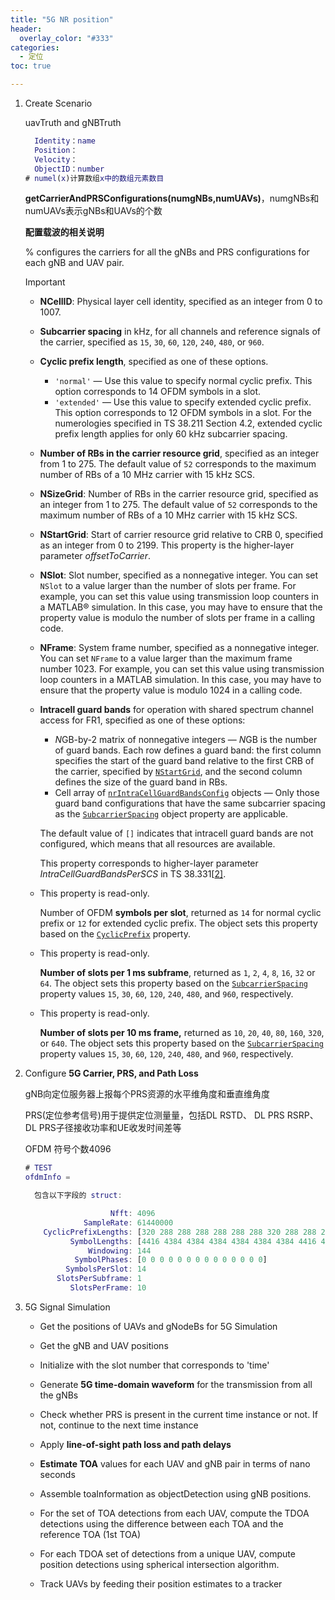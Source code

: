 ```yaml
---
title: "5G NR position"
header:
  overlay_color: "#333"
categories: 
  - 定位
toc: true

---
```


1. Create Scenario

   uavTruth and gNBTruth

    ```matlab
      Identity：name
      Position：
      Velocity：
      ObjectID：number
    # numel(x)计算数组x中的数组元素数目  
    ```

   **getCarrierAndPRSConfigurations(numgNBs,numUAVs)**，numgNBs和numUAVs表示gNBs和UAVs的个数

   **配置载波的相关说明**

   % configures the carriers for all the gNBs and PRS configurations for each gNB and UAV pair.

   > [!IMPORTANT]
   >
   > - **NCellID**: Physical layer cell identity, specified as an integer from 0 to 1007.
   >
   > - **Subcarrier spacing** in kHz, for all channels and reference signals of the carrier, specified as `15`, `30`, `60`, `120`, `240`, `480`, or `960`.
   >
   > - **Cyclic prefix length**, specified as one of these options.
   >
   >   - `'normal'` — Use this value to specify normal cyclic prefix. This option corresponds to 14 OFDM symbols in a slot.
   >   - `'extended'` — Use this value to specify extended cyclic prefix. This option corresponds to 12 OFDM symbols in a slot. For the numerologies specified in TS 38.211 Section 4.2, extended cyclic prefix length applies for only 60 kHz subcarrier spacing.
   >
   > - **Number of RBs in the carrier resource grid**, specified as an integer from 1 to 275. The default value of `52` corresponds to the maximum number of RBs of a 10 MHz carrier with 15 kHz SCS.
   >
   > - **NSizeGrid**: Number of RBs in the carrier resource grid, specified as an integer from 1 to 275. The default value of `52` corresponds to the maximum number of RBs of a 10 MHz carrier with 15 kHz SCS.
   >
   > - **NStartGrid**: Start of carrier resource grid relative to CRB 0, specified as an integer from 0 to 2199. This property is the higher-layer parameter *offsetToCarrier*.
   >
   > - **NSlot**: Slot number, specified as a nonnegative integer. You can set `NSlot` to a value larger than the number of slots per frame. For example, you can set this value using transmission loop counters in a MATLAB® simulation. In this case, you may have to ensure that the property value is modulo the number of slots per frame in a calling code.
   >
   > - **NFrame**: System frame number, specified as a nonnegative integer. You can set `NFrame` to a value larger than the maximum frame number 1023. For example, you can set this value using transmission loop counters in a MATLAB simulation. In this case, you may have to ensure that the property value is modulo 1024 in a calling code.
   >
   > - **Intracell guard bands** for operation with shared spectrum channel access for FR1, specified as one of these options:
   >
   >   - *N*GB-by-2 matrix of nonnegative integers — *N*GB is the number of guard bands. Each row defines a guard band: the first column specifies the start of the guard band relative to the first CRB of the carrier, specified by [`NStartGrid`](https://ww2.mathworks.cn/help/releases/R2025a/5g/ref/nrcarrierconfig.html#mw_object_nrCarrierConfig_sep_mw_b4301222-b865-4350-a02f-081751489b6d), and the second column defines the size of the guard band in RBs.
   >   - Cell array of [`nrIntraCellGuardBandsConfig`](https://ww2.mathworks.cn/help/releases/R2025a/5g/ref/nrintracellguardbandsconfig.html) objects — Only those guard band configurations that have the same subcarrier spacing as the [`SubcarrierSpacing`](https://ww2.mathworks.cn/help/releases/R2025a/5g/ref/nrcarrierconfig.html#mw_object_nrCarrierConfig_sep_mw_5af25740-a086-4ff7-97ac-68a9c6b1c0d1) object property are applicable.
   >
   >   The default value of `[]` indicates that intracell guard bands are not configured, which means that all resources are available.
   >
   >   This property corresponds to higher-layer parameter *IntraCellGuardBandsPerSCS* in TS 38.331[[2\]](https://ww2.mathworks.cn/help/releases/R2025a/5g/ref/nrcarrierconfig.html#mw_0f25964a-d086-4ac0-9f5f-32b9dda1c2c4).
   >
   > - This property is read-only.
   >
   >   Number of OFDM **symbols per slot**, returned as `14` for normal cyclic prefix or `12` for extended cyclic prefix. The object sets this property based on the [`CyclicPrefix`](https://ww2.mathworks.cn/help/releases/R2025a/5g/ref/nrcarrierconfig.html#mw_object_nrCarrierConfig_sep_mw_657a9836-801a-4574-886b-da4d4da33aa2) property.
   >
   > - This property is read-only.
   >
   >   **Number of slots per 1 ms subframe**, returned as `1`, `2`, `4`, `8`, `16`, `32` or `64`. The object sets this property based on the [`SubcarrierSpacing`](https://ww2.mathworks.cn/help/releases/R2025a/5g/ref/nrcarrierconfig.html#mw_object_nrCarrierConfig_sep_mw_5af25740-a086-4ff7-97ac-68a9c6b1c0d1) property values `15`, `30`, `60`, `120`, `240`, `480`, and `960`, respectively.
   >
   > - This property is read-only.
   >
   >   **Number of slots per 10 ms frame,** returned as `10`, `20`, `40`, `80`, `160`, `320`, or `640`. The object sets this property based on the [`SubcarrierSpacing`](https://ww2.mathworks.cn/help/releases/R2025a/5g/ref/nrcarrierconfig.html#mw_object_nrCarrierConfig_sep_mw_5af25740-a086-4ff7-97ac-68a9c6b1c0d1) property values `15`, `30`, `60`, `120`, `240`, `480`, and `960`, respectively.

   

2. Configure **5G Carrier, PRS, and Path Loss**

   gNB向定位服务器上报每个PRS资源的水平维角度和垂直维角度

   PRS(定位参考信号)用于提供定位测量量，包括DL RSTD、 DL PRS RSRP、DL  PRS子径接收功率和UE收发时间差等

   OFDM 符号个数4096

   ```matlab
   # TEST
   ofdmInfo = 
   
     包含以下字段的 struct:
   
                      Nfft: 4096
                SampleRate: 61440000
       CyclicPrefixLengths: [320 288 288 288 288 288 288 320 288 288 288 288 288 288]
             SymbolLengths: [4416 4384 4384 4384 4384 4384 4384 4416 4384 4384 4384 4384 4384 4384]
                 Windowing: 144
              SymbolPhases: [0 0 0 0 0 0 0 0 0 0 0 0 0 0]
            SymbolsPerSlot: 14
          SlotsPerSubframe: 1
             SlotsPerFrame: 10
   ```

   

3. 5G Signal Simulation

   - Get the positions of UAVs and gNodeBs for 5G Simulation

   - Get the gNB and UAV positions

   - Initialize with the slot number that corresponds to 'time'

   - Generate **5G time-domain waveform** for the transmission from all the gNBs

   - Check whether PRS is present in the current time instance or not. If not, continue to the next time instance

   - Apply **line-of-sight path loss and path delays**

   - **Estimate TOA** values for each UAV and gNB pair in terms of nano seconds

   - Assemble toaInformation as objectDetection using gNB positions.

   - For the set of TOA detections from each UAV, compute the TDOA detections using the difference between each TOA and the reference TOA (1st TOA)

   - For each TDOA set of detections from a unique UAV, compute position detections using spherical intersection algorithm.
   - Track UAVs by feeding their position estimates to a tracker

